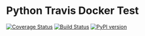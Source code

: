 Python Travis Docker Test
=========================

[![Coverage Status](https://coveralls.io/repos/github/abrarsheikh/python_travis_docker_test/badge.svg?branch=master)](https://coveralls.io/github/abrarsheikh/python_travis_docker_test?branch=master)
[![Build Status](https://travis-ci.org/abrarsheikh/python_travis_docker_test.svg?branch=master)](https://travis-ci.org/abrarsheikh/python_travis_docker_test)
[![PyPI version](https://badge.fury.io/py/python_travis_docker_test.svg)](https://badge.fury.io/py/python_travis_docker_test)
